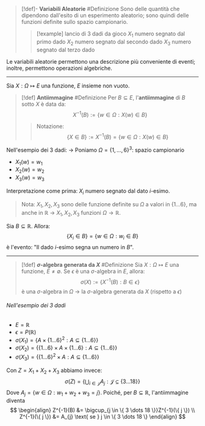 >[!def]- **Variabili Aleatorie** #Definizione 
>Sono delle quantità che dipendono dall'esito di un esperimento aleatorio; sono quindi delle funzioni definite sullo spazio campionario.
>>[!example] lancio di 3 dadi da gioco
>>$X_{1}$ numero segnato dal primo dado
>>$X_{2}$ numero segnato dal secondo dado
>>$X_{3}$ numero segnato dal terzo dado

Le variabili aleatorie permettono una descrizione più conveniente di eventi; inoltre, permettono operazioni algebriche.

--- 
Sia $X : \Omega \mapsto E$ una funzione, $E$ insieme non vuoto.
>[!def] **Antiimmagine** #Definizione 
Per $B \subseteq E$, l'**antiimmagine** di $B$ sotto $X$ è data da:
>$$
>X^{-1}(B) := \{ w \in \Omega : X(w) \in B \}
>$$
>> Notazione:
>> $$
>> \{ X \in B \} := X^{-1}(B) = \{ w \in \Omega : X(w) \in B \}
>> $$

Nell'esempio dei 3 dadi:
-> Poniamo $\Omega = \{ 1, \dots, 6 \}^3$: spazio campionario
- $X_{1}(w) = w_{1}$
- $X_{2}(w) = w_{2}$
- $X_{3}(w) = w_{3}$
  
Interpretazione come prima: $X_{i}$ numero segnato dal dato $i$-esimo.

> Nota:
> $X_{1}, X_{2}, X_{3}$ sono delle funzione definite su $\Omega$ a valori in $\{ 1 \dots 6 \}$, ma anche in $\mathbb{R}$ -> $X_{1}, X_{2}, X_{3}$ funzioni $\Omega \to \mathbb{R}$.

Sia $B \subseteq \mathbb{R}$. Allora:
$$
\{ X_{i} \in B \} = \{ w \in \Omega : w_{i} \in B\}
$$
è l'evento: "Il dado $i$-esimo segna un numero in $B$".

--- 

>[!def] **$\sigma$-algebra generata da $X$** #Definizione
>Sia $X: \Omega \mapsto E$ una funzione, $E \ne \emptyset$.
>Se $\epsilon$ è una $\sigma$-algebra in $E$, allora:
>$$
>\sigma(X) := \{ X^{-1}(B): B \in \epsilon \}
>$$
>è una $\sigma$-algebra in $\Omega$ -> la $\sigma$-algebra generata da $X$ (rispetto a $\epsilon$)
>

###### Nell'esempio dei 3 dadi
- $E = \mathbb{R}$
- $\epsilon = P(\mathbb{R})$
- $\sigma(X_{1}) = \{ A \times \{ 1\dots 6 \}^2 : A \subseteq \{ 1 \dots 6 \} \}$
- $\sigma(X_{2}) = \{ \{ 1\dots 6 \} \times A \times \{ 1\dots 6 \} : A \subseteq \{ 1 \dots 6 \} \}$
- $\sigma(X_{3}) = \{ \{ 1\dots 6 \}^2 \times A: A \subseteq \{ 1 \dots 6 \} \}$

Con $Z = X_{1} + X_{2} + X_{3}$ abbiamo invece:
$$
\sigma(Z) = \{ \bigcup_{i \in \mathcal{J}} A_{j} : \mathcal{J} \subseteq \{ 3 \dots 18 \} \}
$$
Dove $A_j = \{ w \in \Omega : w_{1} + w_{2} + w_{3} = j\}$.
Poiché, per $B \subseteq \mathbb{R}$, l'antiimmagine diventa
$$
\begin{align}
Z^{-1}(B) &= \bigcup_{j \in \{ 3 \dots 18 \}}Z^{-1}(\{ j \})  \\
Z^{-1}(\{ j \}) &= A_{j} \text{ se } j \in \{ 3 \dots 18 \}
\end{align}
$$